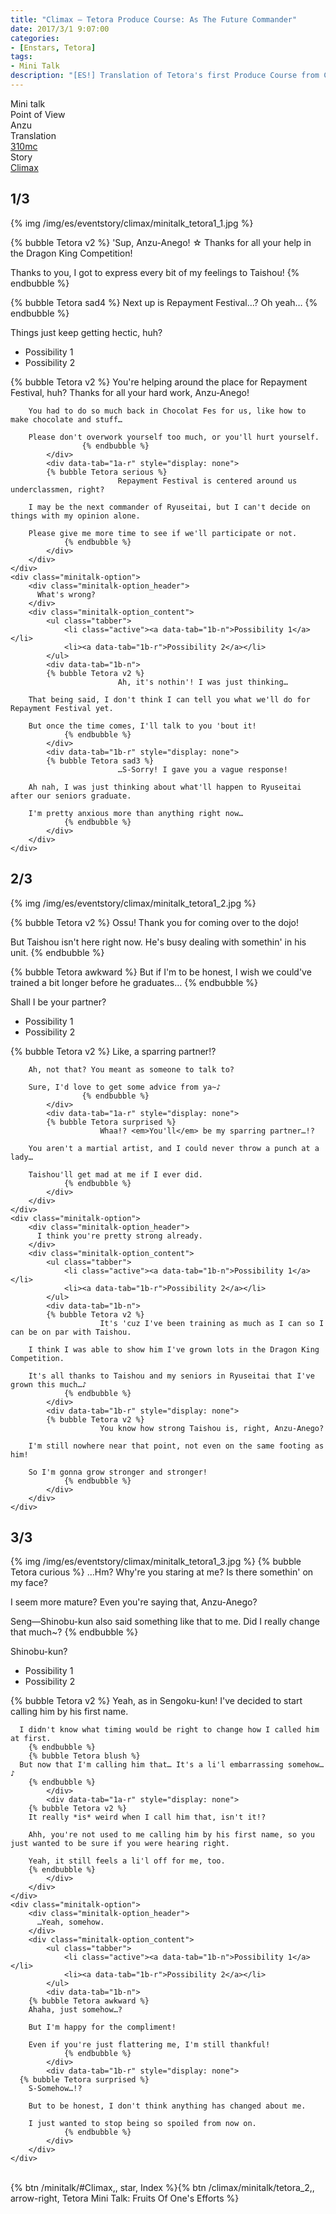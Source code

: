 ```yaml
---
title: "Climax – Tetora Produce Course: As The Future Commander"
date: 2017/3/1 9:07:00
categories:
- [Enstars, Tetora]
tags:
- Mini Talk
description: "[ES!] Translation of Tetora's first Produce Course from Climax. From Anzu's POV."
---
```

<div class="three-wrapper" style="--storyColor:#965e7d;--storyColor-rgb:150,94,125;--storyColor-h:326.8;--storyColor-s: 23%;--storyColor-l:47.8%;">
    <div class="info-area">
        <div class="info">
          <div class="info-item characters">
          <div class="label">
            Mini talk
          </div>
          <div class="value">
								<a href="/categories/Enstars/Tetora" character="Tetora"></a>
          </div>
          </div>
          <div class="info-item one">
          <div class="label">
            Point of View
          </div>
          <div class="value">
            Anzu
          </div>
          </div>
          <div class="info-item two">
          <div class="label">
            Translation
          </div>
          <div class="value">
            <a href="/about">310mc</a>
          </div>
          </div>
          <div class="info-item three">
          <div class="label">
             Story
          </div>
          <div class="value">
            <a href="/climax">Climax</a>
          </div>
          </div>
        </div>
    </div>
</div>

<!-- more -->


## <div mt="rare"></div> 1/3

{% img /img/es/eventstory/climax/minitalk_tetora1_1.jpg %}

{% bubble Tetora v2 %}
'Sup, Anzu-Anego! ☆ Thanks for all your help in the Dragon King Competition!

Thanks to you, I got to express every bit of my feelings to Taishou!
{% endbubble %}

{% bubble Tetora sad4 %}
Next up is Repayment Festival…? Oh yeah…
{% endbubble %}

<div class="minitalk" character="Anzu">
    <div class="minitalk-option">
        <div class="minitalk-option_header">
          Things just keep getting hectic, huh?
        </div>
        <div class="minitalk-option_content">
			<ul class="tabber">
				<li class="active"><a data-tab="1a-n">Possibility 1</a></li>
				<li><a data-tab="1a-r">Possibility 2</a></li>
			</ul>
			<div data-tab="1a-n">
          	{% bubble Tetora v2 %}
							You're helping around the place for Repayment Festival, huh? Thanks for all your hard work, Anzu-Anego!

        You had to do so much back in Chocolat Fes for us, like how to make chocolate and stuff…

        Please don't overwork yourself too much, or you'll hurt yourself.
					{% endbubble %}
			</div>
			<div data-tab="1a-r" style="display: none">
          	{% bubble Tetora serious %}
							Repayment Festival is centered around us underclassmen, right?

        I may be the next commander of Ryuseitai, but I can't decide on things with my opinion alone.

        Please give me more time to see if we'll participate or not.
				{% endbubble %}
			</div>
        </div>
    </div>
	<div class="minitalk-option">
        <div class="minitalk-option_header">
          What's wrong?
        </div>
        <div class="minitalk-option_content">
			<ul class="tabber">
				<li class="active"><a data-tab="1b-n">Possibility 1</a></li>
				<li><a data-tab="1b-r">Possibility 2</a></li>
			</ul>
			<div data-tab="1b-n">
          	{% bubble Tetora v2 %}
							Ah, it's nothin'! I was just thinking…

        That being said, I don't think I can tell you what we'll do for Repayment Festival yet.

        But once the time comes, I'll talk to you 'bout it!
				{% endbubble %}
			</div>
			<div data-tab="1b-r" style="display: none">
          	{% bubble Tetora sad3 %}
							…S-Sorry! I gave you a vague response!

        Ah nah, I was just thinking about what'll happen to Ryuseitai after our seniors graduate.

        I'm pretty anxious more than anything right now…
				{% endbubble %}
			</div>
        </div>
    </div>
</div>

## <div mt="rare"></div> 2/3

{% img /img/es/eventstory/climax/minitalk_tetora1_2.jpg %}

{% bubble Tetora v2 %}
Ossu! Thank you for coming over to the dojo!

But Taishou isn't here right now. He's busy dealing with somethin' in his unit.
{% endbubble %}

{% bubble Tetora awkward %}
But if I'm to be honest, I wish we could've trained a bit longer before he graduates…
{% endbubble %}

<div class="minitalk" character="Anzu">
    <div class="minitalk-option">
        <div class="minitalk-option_header">
          Shall I be your partner?
        </div>
        <div class="minitalk-option_content">
			<ul class="tabber">
				<li class="active"><a data-tab="1a-n">Possibility 1</a></li>
				<li><a data-tab="1a-r">Possibility 2</a></li>
			</ul>
			<div data-tab="1a-n">
          	{% bubble Tetora v2 %}
						Like, a sparring partner!?

        Ah, not that? You meant as someone to talk to?

        Sure, I'd love to get some advice from ya~♪
					{% endbubble %}
			</div>
			<div data-tab="1a-r" style="display: none">
          	{% bubble Tetora surprised %}
						Whaa!? <em>You'll</em> be my sparring partner…!?

        You aren't a martial artist, and I could never throw a punch at a lady…

        Taishou'll get mad at me if I ever did.
				{% endbubble %}
			</div>
        </div>
    </div>
	<div class="minitalk-option">
        <div class="minitalk-option_header">
          I think you're pretty strong already.
        </div>
        <div class="minitalk-option_content">
			<ul class="tabber">
				<li class="active"><a data-tab="1b-n">Possibility 1</a></li>
				<li><a data-tab="1b-r">Possibility 2</a></li>
			</ul>
			<div data-tab="1b-n">
          	{% bubble Tetora v2 %}
						It's 'cuz I've been training as much as I can so I can be on par with Taishou.

        I think I was able to show him I've grown lots in the Dragon King Competition.

        It's all thanks to Taishou and my seniors in Ryuseitai that I've grown this much…♪
				{% endbubble %}
			</div>
			<div data-tab="1b-r" style="display: none">
          	{% bubble Tetora v2 %}
						You know how strong Taishou is, right, Anzu-Anego?

        I'm still nowhere near that point, not even on the same footing as him!

        So I'm gonna grow stronger and stronger!
				{% endbubble %}
			</div>
        </div>
    </div>
</div>

## <div mt="rare"></div> 3/3
{% img /img/es/eventstory/climax/minitalk_tetora1_3.jpg %}
{% bubble Tetora curious %}
…Hm? Why're you staring at me? Is there somethin' on my face?

I seem more mature? Even you're saying that, Anzu-Anego?

Seng—Shinobu-kun also said something like that to me. Did I really change that much~?
{% endbubble %}

<div class="minitalk" character="Anzu">
    <div class="minitalk-option">
        <div class="minitalk-option_header">
          Shinobu-kun?
        </div>
        <div class="minitalk-option_content">
			<ul class="tabber">
				<li class="active"><a data-tab="1a-n">Possibility 1</a></li>
				<li><a data-tab="1a-r">Possibility 2</a></li>
			</ul>
			<div data-tab="1a-n">
        {% bubble Tetora v2 %}
      Yeah, as in Sengoku-kun! I've decided to start calling him by his first name.

      I didn't know what timing would be right to change how I called him at first.
        {% endbubble %}
        {% bubble Tetora blush %}
      But now that I'm calling him that… It's a li'l embarrassing somehow…♪
        {% endbubble %}
			</div>
			<div data-tab="1a-r" style="display: none">
        {% bubble Tetora v2 %}
        It really *is* weird when I call him that, isn't it!?

        Ahh, you're not used to me calling him by his first name, so you just wanted to be sure if you were hearing right.

        Yeah, it still feels a li'l off for me, too.
        {% endbubble %}
			</div>
        </div>
    </div>
	<div class="minitalk-option">
        <div class="minitalk-option_header">
          …Yeah, somehow.
        </div>
        <div class="minitalk-option_content">
			<ul class="tabber">
				<li class="active"><a data-tab="1b-n">Possibility 1</a></li>
				<li><a data-tab="1b-r">Possibility 2</a></li>
			</ul>
			<div data-tab="1b-n">
        {% bubble Tetora awkward %}
        Ahaha, just somehow…?

        But I'm happy for the compliment!

        Even if you're just flattering me, I'm still thankful!
				{% endbubble %}
			</div>
			<div data-tab="1b-r" style="display: none">
      {% bubble Tetora surprised %}
        S-Somehow…!?

        But to be honest, I don't think anything has changed about me.

        I just wanted to stop being so spoiled from now on.
				{% endbubble %}
			</div>
        </div>
    </div>
</div>
<br>
<div toc>{% btn /minitalk/#Climax,, star, Index %}{% btn /climax/minitalk/tetora_2,, arrow-right, Tetora Mini Talk: Fruits Of One's Efforts %}</div>
